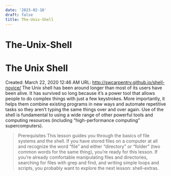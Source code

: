 ```yaml
---
date: '2023-02-16'
draft: false
title: The-Unix-Shell
---
```


# The-Unix-Shell

# The Unix Shell
Created: March 22, 2020 12:46 AM
URL: http://swcarpentry.github.io/shell-novice/
The Unix shell has been around longer than most of its users have been alive.
It has survived so long because it’s a power tool that allows people to do complex things with just a few keystrokes.
More importantly, it helps them combine existing programs in new ways and automate repetitive tasks so they aren’t typing the same things over and over again.
Use of the shell is fundamental to using a wide range of other powerful tools and computing resources (including “high-performance computing” supercomputers).
> Prerequisites This lesson guides you through the basics of file systems and the shell.
If you have stored files on a computer at all and recognize the word “file” and either “directory” or “folder” (two common words for the same thing), you’re ready for this lesson.
If you’re already comfortable manipulating files and directories, searching for files with grep and find, and writing simple loops and scripts, you probably want to explore the next lesson: shell-extras.
